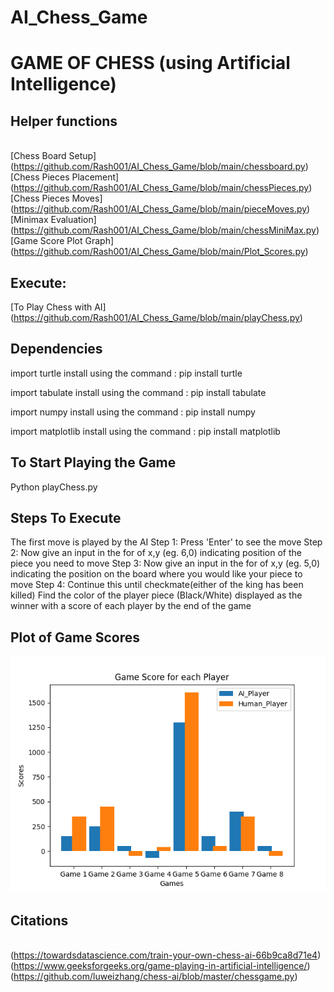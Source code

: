 # AI_Chess_Game

# GAME OF CHESS (using Artificial Intelligence)

## Helper functions

<br>[Chess Board Setup] (https://github.com/Rash001/AI_Chess_Game/blob/main/chessboard.py) 
<br>[Chess Pieces Placement] (https://github.com/Rash001/AI_Chess_Game/blob/main/chessPieces.py)
<br>[Chess Pieces Moves] (https://github.com/Rash001/AI_Chess_Game/blob/main/pieceMoves.py)
<br>[Minimax Evaluation] (https://github.com/Rash001/AI_Chess_Game/blob/main/chessMiniMax.py)
<br>[Game Score Plot Graph] (https://github.com/Rash001/AI_Chess_Game/blob/main/Plot_Scores.py)

## Execute:
[To Play Chess with AI] (https://github.com/Rash001/AI_Chess_Game/blob/main/playChess.py)


## Dependencies 

import turtle
install using the command : pip install turtle

import tabulate
install using the command : pip install tabulate

import numpy 
install using the command : pip install numpy

import matplotlib
install using the command : pip install matplotlib

## To Start Playing the Game
Python playChess.py

## Steps To Execute 

The first move is played by the AI
Step 1: Press 'Enter' to see the move
Step 2: Now give an input in the for of x,y (eg. 6,0) indicating  position of the piece you need to move
Step 3: Now give an input in the for of x,y (eg. 5,0) indicating  the position  on the board where you would like your piece to move 
Step 4: Continue this until checkmate(either of the king has been killed)
Find the color of the player piece (Black/White) displayed as the winner with a score of each player by the end of the game

## Plot of Game Scores 

![ Game Score AI & Human Player](https://github.com/Rash001/AI_Chess_Game/blob/main/GameScore.png)



## Citations

<br>(https://towardsdatascience.com/train-your-own-chess-ai-66b9ca8d71e4)
<br>(https://www.geeksforgeeks.org/game-playing-in-artificial-intelligence/)
<br>(https://github.com/luweizhang/chess-ai/blob/master/chessgame.py)









